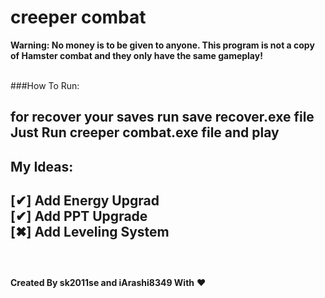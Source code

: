 # creeper combat

**Warning: No money is to be given to anyone. This program is not a copy of Hamster combat and they only have the same gameplay!**

<br>
###How To Run:

for recover your saves run **save recover.exe** file
<br>
Just Run **creeper combat.exe** file and play
<br>
---
## My Ideas:
[✔] Add Energy Upgrad<br>
[✔] Add PPT Upgrade<br>
[✖] Add Leveling System<br>
<br>
---
<br>
<strong>Created By sk2011se and iArashi8349 With</strong> ❤
